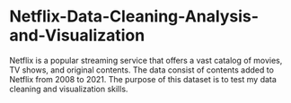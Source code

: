 # Netflix-Data-Cleaning-Analysis-and-Visualization
Netflix is a popular streaming service that offers a vast catalog of movies, TV shows, and original contents.  The data consist of contents added to Netflix from 2008 to 2021.  The purpose of this dataset is to test my data cleaning and visualization skills. 
